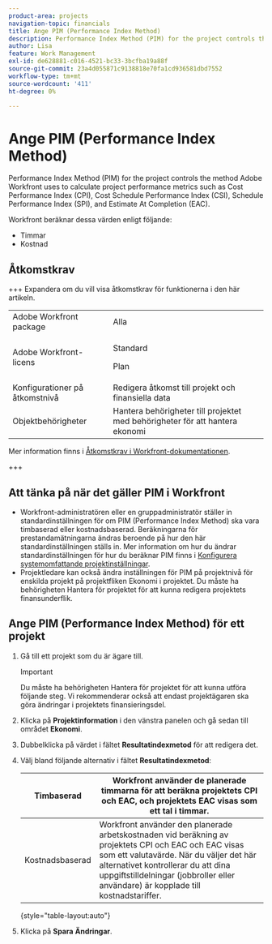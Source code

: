 ```yaml
---
product-area: projects
navigation-topic: financials
title: Ange PIM (Performance Index Method)
description: Performance Index Method (PIM) for the project controls the method Adobe Workfront uses to calculate project performance metrics such as Cost Performance Index (CPI), Cost Schedule Performance Index (CSI), Schedule Performance Index (SPI), and Estimate At Completion (EAC).
author: Lisa
feature: Work Management
exl-id: de628881-c016-4521-bc33-3bcfba19a88f
source-git-commit: 23a4d055871c9138818e70fa1cd936581dbd7552
workflow-type: tm+mt
source-wordcount: '411'
ht-degree: 0%

---
```


# Ange PIM (Performance Index Method)

Performance Index Method (PIM) for the project controls the method Adobe Workfront uses to calculate project performance metrics such as Cost Performance Index (CPI), Cost Schedule Performance Index (CSI), Schedule Performance Index (SPI), and Estimate At Completion (EAC).

Workfront beräknar dessa värden enligt följande:

* Timmar
* Kostnad

## Åtkomstkrav

+++ Expandera om du vill visa åtkomstkrav för funktionerna i den här artikeln.

<table style="table-layout:auto"> 
 <col> 
 <col> 
 <tbody> 
  <tr> 
   <td>Adobe Workfront package</td> 
   <td>Alla </td> 
  </tr> 
  <tr> 
   <td>Adobe Workfront-licens</td> 
   <td>
   <p>Standard</p>
   <p>Plan</p></td> 
  </tr> 
  <tr> 
   <td>Konfigurationer på åtkomstnivå</td> 
   <td>Redigera åtkomst till projekt och finansiella data</td> 
  </tr> 
  <tr> 
   <td>Objektbehörigheter</td> 
   <td>Hantera behörigheter till projektet med behörigheter för att hantera ekonomi</td> 
  </tr> 
 </tbody> 
</table>

Mer information finns i [Åtkomstkrav i Workfront-dokumentationen](/help/quicksilver/administration-and-setup/add-users/access-levels-and-object-permissions/access-level-requirements-in-documentation.md).

+++

## Att tänka på när det gäller PIM i Workfront

* Workfront-administratören eller en gruppadministratör ställer in standardinställningen för om PIM (Performance Index Method) ska vara timbaserad eller kostnadsbaserad. Beräkningarna för prestandamätningarna ändras beroende på hur den här standardinställningen ställs in. Mer information om hur du ändrar standardinställningen för hur du beräknar PIM finns i [Konfigurera systemomfattande projektinställningar](../../../administration-and-setup/set-up-workfront/configure-system-defaults/set-project-preferences.md).
* Projektledare kan också ändra inställningen för PIM på projektnivå för enskilda projekt på projektfliken Ekonomi i projektet. Du måste ha behörigheten Hantera för projektet för att kunna redigera projektets finansunderflik.

## Ange PIM (Performance Index Method) för ett projekt

1. Gå till ett projekt som du är ägare till.

   >[!IMPORTANT]
   >
   >Du måste ha behörigheten Hantera för projektet för att kunna utföra följande steg. Vi rekommenderar också att endast projektägaren ska göra ändringar i projektets finansieringsdel.

1. Klicka på **Projektinformation** i den vänstra panelen och gå sedan till området **Ekonomi**.
1. Dubbelklicka på värdet i fältet **Resultatindexmetod** för att redigera det.
1. Välj bland följande alternativ i fältet **Resultatindexmetod**:

   | Timbaserad | Workfront använder de planerade timmarna för att beräkna projektets CPI och EAC, och projektets EAC visas som ett tal i timmar. |
   |---|---|
   | Kostnadsbaserad | Workfront använder den planerade arbetskostnaden vid beräkning av projektets CPI och EAC och EAC visas som ett valutavärde. När du väljer det här alternativet kontrollerar du att dina uppgiftstilldelningar (jobbroller eller användare) är kopplade till kostnadstariffer. |

   {style="table-layout:auto"}

1. Klicka på **Spara** **Ändringar**.
